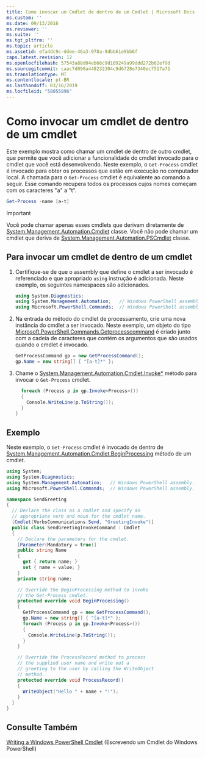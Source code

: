 ```yaml
---
title: Como invocar um Cmdlet de dentro de um Cmdlet | Microsoft Docs
ms.custom: ''
ms.date: 09/13/2016
ms.reviewer: ''
ms.suite: ''
ms.tgt_pltfrm: ''
ms.topic: article
ms.assetid: efa4dc9c-ddee-46a3-978a-9dbb61e9bb6f
caps.latest.revision: 12
ms.openlocfilehash: 57543a88d04eb66c9d109249a99ddd272b02ef9d
ms.sourcegitcommit: caac7d098a448232304c9d6728e7340ec7517a71
ms.translationtype: MT
ms.contentlocale: pt-BR
ms.lasthandoff: 03/16/2019
ms.locfileid: "58055896"
---
```

# <a name="how-to-invoke-a-cmdlet-from-within-a-cmdlet"></a>Como invocar um cmdlet de dentro de um cmdlet

Este exemplo mostra como chamar um cmdlet de dentro de outro cmdlet, que permite que você adicionar a funcionalidade do cmdlet invocado para o cmdlet que você está desenvolvendo. Neste exemplo, o `Get-Process` cmdlet é invocado para obter os processos que estão em execução no computador local. A chamada para o `Get-Process` cmdlet é equivalente ao comando a seguir. Esse comando recupera todos os processos cujos nomes começam com os caracteres "a" a "t".

```powershell
Get-Process -name [a-t]
```

> [!IMPORTANT]
> Você pode chamar apenas esses cmdlets que derivam diretamente de [System.Management.Automation.Cmdlet](/dotnet/api/System.Management.Automation.Cmdlet) classe. Você não pode chamar um cmdlet que deriva de [System.Management.Automation.PSCmdlet](/dotnet/api/System.Management.Automation.PSCmdlet) classe.

## <a name="to-invoke-a-cmdlet-from-within-a-cmdlet"></a>Para invocar um cmdlet de dentro de um cmdlet

1. Certifique-se de que o assembly que define o cmdlet a ser invocado é referenciado e que apropriado `using` instrução é adicionada. Neste exemplo, os seguintes namespaces são adicionados.

    ```csharp
    using System.Diagnostics;
    using System.Management.Automation;   // Windows PowerShell assembly.
    using Microsoft.PowerShell.Commands;  // Windows PowerShell assembly.
    ```

2. Na entrada do método do cmdlet de processamento, crie uma nova instância do cmdlet a ser invocado. Neste exemplo, um objeto do tipo [Microsoft.PowerShell.Commands.Getprocesscommand](/dotnet/api/Microsoft.PowerShell.Commands.GetProcessCommand) é criado junto com a cadeia de caracteres que contém os argumentos que são usados quando o cmdlet é invocado.

    ```csharp
    GetProcessCommand gp = new GetProcessCommand();
    gp.Name = new string[] { "[a-t]*" };
    ```

3. Chame o [System.Management.Automation.Cmdlet.Invoke*](/dotnet/api/System.Management.Automation.Cmdlet.Invoke) método para invocar o `Get-Process` cmdlet.

    ```csharp
      foreach (Process p in gp.Invoke<Process>())
      {
        Console.WriteLine(p.ToString());
      }
    }
    ```

## <a name="example"></a>Exemplo

Neste exemplo, o `Get-Process` cmdlet é invocado de dentro de [System.Management.Automation.Cmdlet.BeginProcessing](/dotnet/api/System.Management.Automation.Cmdlet.BeginProcessing) método de um cmdlet.

```csharp
using System;
using System.Diagnostics;
using System.Management.Automation;   // Windows PowerShell assembly.
using Microsoft.PowerShell.Commands;  // Windows PowerShell assembly.

namespace SendGreeting
{
  // Declare the class as a cmdlet and specify an
  // appropriate verb and noun for the cmdlet name.
  [Cmdlet(VerbsCommunications.Send, "GreetingInvoke")]
  public class SendGreetingInvokeCommand : Cmdlet
  {
    // Declare the parameters for the cmdlet.
    [Parameter(Mandatory = true)]
    public string Name
    {
      get { return name; }
      set { name = value; }
    }
    private string name;

    // Override the BeginProcessing method to invoke
    // the Get-Process cmdlet.
    protected override void BeginProcessing()
    {
      GetProcessCommand gp = new GetProcessCommand();
      gp.Name = new string[] { "[a-t]*" };
      foreach (Process p in gp.Invoke<Process>())
      {
        Console.WriteLine(p.ToString());
      }
    }

    // Override the ProcessRecord method to process
    // the supplied user name and write out a
    // greeting to the user by calling the WriteObject
    // method.
    protected override void ProcessRecord()
    {
      WriteObject("Hello " + name + "!");
    }
  }
}
```

## <a name="see-also"></a>Consulte Também

[Writing a Windows PowerShell Cmdlet](./writing-a-windows-powershell-cmdlet.md) (Escrevendo um Cmdlet do Windows PowerShell)
